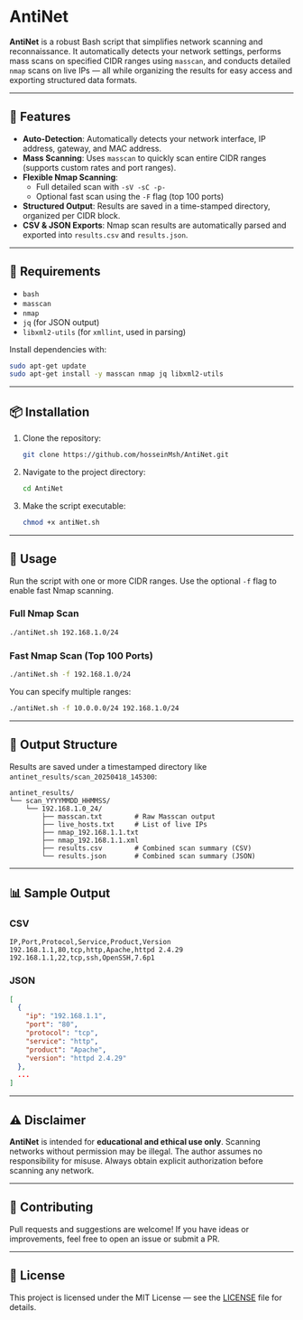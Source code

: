 # AntiNet

**AntiNet** is a robust Bash script that simplifies network scanning and reconnaissance. It automatically detects your network settings, performs mass scans on specified CIDR ranges using `masscan`, and conducts detailed `nmap` scans on live IPs — all while organizing the results for easy access and exporting structured data formats.

---

## 🚀 Features

- **Auto-Detection**: Automatically detects your network interface, IP address, gateway, and MAC address.
- **Mass Scanning**: Uses `masscan` to quickly scan entire CIDR ranges (supports custom rates and port ranges).
- **Flexible Nmap Scanning**:
  - Full detailed scan with `-sV -sC -p-`
  - Optional fast scan using the `-F` flag (top 100 ports)
- **Structured Output**: Results are saved in a time-stamped directory, organized per CIDR block.
- **CSV & JSON Exports**: Nmap scan results are automatically parsed and exported into `results.csv` and `results.json`.

---

## 🧰 Requirements

- `bash`
- `masscan`
- `nmap`
- `jq` (for JSON output)
- `libxml2-utils` (for `xmllint`, used in parsing)

Install dependencies with:

```bash
sudo apt-get update
sudo apt-get install -y masscan nmap jq libxml2-utils
```

---

## 📦 Installation

1. Clone the repository:

   ```bash
   git clone https://github.com/hosseinMsh/AntiNet.git
   ```

2. Navigate to the project directory:

   ```bash
   cd AntiNet
   ```

3. Make the script executable:

   ```bash
   chmod +x antiNet.sh
   ```

---

## 📖 Usage

Run the script with one or more CIDR ranges. Use the optional `-f` flag to enable fast Nmap scanning.

### Full Nmap Scan

```bash
./antiNet.sh 192.168.1.0/24
```

### Fast Nmap Scan (Top 100 Ports)

```bash
./antiNet.sh -f 192.168.1.0/24
```

You can specify multiple ranges:

```bash
./antiNet.sh -f 10.0.0.0/24 192.168.1.0/24
```

---

## 📂 Output Structure

Results are saved under a timestamped directory like `antinet_results/scan_20250418_145300`:

```
antinet_results/
└── scan_YYYYMMDD_HHMMSS/
    └── 192.168.1.0_24/
        ├── masscan.txt        # Raw Masscan output
        ├── live_hosts.txt     # List of live IPs
        ├── nmap_192.168.1.1.txt
        ├── nmap_192.168.1.1.xml
        ├── results.csv        # Combined scan summary (CSV)
        └── results.json       # Combined scan summary (JSON)
```

---

## 📊 Sample Output

### CSV

```csv
IP,Port,Protocol,Service,Product,Version
192.168.1.1,80,tcp,http,Apache,httpd 2.4.29
192.168.1.1,22,tcp,ssh,OpenSSH,7.6p1
```

### JSON

```json
[
  {
    "ip": "192.168.1.1",
    "port": "80",
    "protocol": "tcp",
    "service": "http",
    "product": "Apache",
    "version": "httpd 2.4.29"
  },
  ...
]
```

---

## ⚠️ Disclaimer

**AntiNet** is intended for **educational and ethical use only**. Scanning networks without permission may be illegal. The author assumes no responsibility for misuse. Always obtain explicit authorization before scanning any network.

---

## 🤝 Contributing

Pull requests and suggestions are welcome! If you have ideas or improvements, feel free to open an issue or submit a PR.

---

## 📝 License

This project is licensed under the MIT License — see the [LICENSE](LICENSE) file for details.